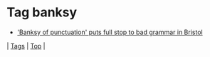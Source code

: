 <!--
title: Tag banksy
date: 2020-06-28T15:26:58.897Z
tags:
-->
# Tag banksy

 * ['Banksy of punctuation' puts full stop to bad grammar in Bristol](159148169584.md)

| [Tags](tags.md) | [Top](index.md) |
